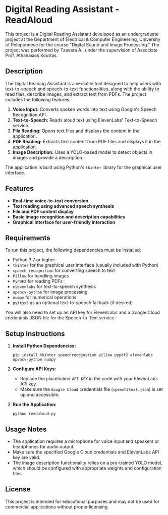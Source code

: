 # Digital Reading Assistant - ReadAloud

This project is a Digital Reading Assistant developed as an undergraduate project at the Department of Electrical & Computer Engineering, University of Peloponnese for the course "Digital Sound and Image Processing." The project was performed by Tzavara A., under the supervision of Associate Prof. Athanasios Koutras.

## Description

The Digital Reading Assistant is a versatile tool designed to help users with text-to-speech and speech-to-text functionalities, along with the ability to read files, describe images, and extract text from PDFs. The project includes the following features:

1. **Voice Input:** Converts spoken words into text using Google's Speech Recognition API.
2. **Text-to-Speech:** Reads aloud text using ElevenLabs' Text-to-Speech service.
3. **File Reading:** Opens text files and displays the content in the application.
4. **PDF Reading:** Extracts text content from PDF files and displays it in the application.
5. **Image Description:** Uses a YOLO-based model to detect objects in images and provide a description.

The application is built using Python's `tkinter` library for the graphical user interface.

## Features

- **Real-time voice-to-text conversion**
- **Text reading using advanced speech synthesis**
- **File and PDF content display**
- **Basic image recognition and description capabilities**
- **Graphical interface for user-friendly interaction**

## Requirements

To run this project, the following dependencies must be installed:

- Python 3.7 or higher
- `tkinter` for the graphical user interface (usually included with Python)
- `speech_recognition` for converting speech to text
- `Pillow` for handling images
- `PyPDF2` for reading PDFs
- `elevenlabs` for text-to-speech synthesis
- `opencv-python` for image processing
- `numpy` for numerical operations
- `pyttsx3` as an optional text-to-speech fallback (if desired)

You will also need to set up an API key for ElevenLabs and a Google Cloud credentials JSON file for the Speech-to-Text service.

## Setup Instructions

1. **Install Python Dependencies:**
   ```
   pip install tkinter speechrecognition pillow pypdf2 elevenlabs opencv-python numpy
   ```

2. **Configure API Keys:**
   - Replace the placeholder `API_KEY` in the code with your ElevenLabs API key.
   - Make sure the `Google Cloud` credentials file (`speech2text.json`) is set up and accessible.

3. **Run the Application:**
   ```
   python readaloud.py
   ```

## Usage Notes

- The application requires a microphone for voice input and speakers or headphones for audio output.
- Make sure the specified Google Cloud credentials and ElevenLabs API key are valid.
- The image description functionality relies on a pre-trained YOLO model, which should be configured with appropriate weights and configuration files.

## License

This project is intended for educational purposes and may not be used for commercial applications without proper licensing.


